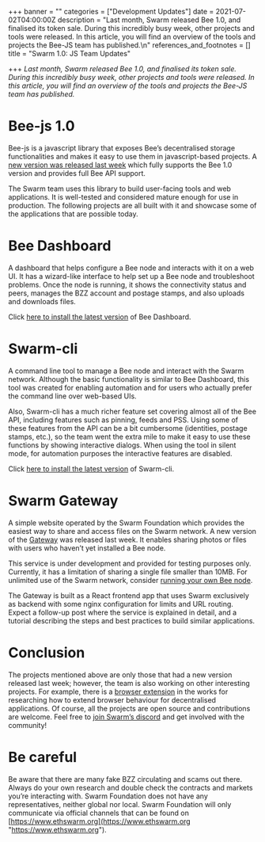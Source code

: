 +++
banner = ""
categories = ["Development Updates"]
date = 2021-07-02T04:00:00Z
description = "Last month, Swarm released Bee 1.0, and finalised its token sale. During this incredibly busy week, other projects and tools were released. In this article, you will find an overview of the tools and projects the Bee-JS team has published.\n"
references_and_footnotes = []
title = "Swarm 1.0: JS Team Updates"

+++
_Last month, Swarm released Bee 1.0, and finalised its token sale. During this incredibly busy week, other projects and tools were released. In this article, you will find an overview of the tools and projects the Bee-JS team has published._

# Bee-js 1.0

Bee-js is a javascript library that exposes Bee’s decentralised storage functionalities and makes it easy to use them in javascript-based projects. A [new version was released last week](https://github.com/ethersphere/bee-js/releases/tag/v1.0.0) which fully supports the Bee 1.0 version and provides full Bee API support.

The Swarm team uses this library to build user-facing tools and web applications. It is well-tested and considered mature enough for use in production. The following projects are all built with it and showcase some of the applications that are possible today.

# Bee Dashboard

A dashboard that helps configure a Bee node and interacts with it on a web UI. It has a wizard-like interface to help set up a Bee node and troubleshoot problems. Once the node is running, it shows the connectivity status and peers, manages the BZZ account and postage stamps, and also uploads and downloads files.

Click [here to install the latest version](https://github.com/ethersphere/bee-dashboard) of Bee Dashboard.

# Swarm-cli

A command line tool to manage a Bee node and interact with the Swarm network. Although the basic functionality is similar to Bee Dashboard, this tool was created for enabling automation and for users who actually prefer the command line over web-based UIs.

Also, Swarm-cli has a much richer feature set covering almost all of the Bee API, including features such as pinning, feeds and PSS. Using some of these features from the API can be a bit cumbersome (identities, postage stamps, etc.), so the team went the extra mile to make it easy to use these functions by showing interactive dialogs. When using the tool in silent mode, for automation purposes the interactive features are disabled.

Click [here to install the latest version](https://github.com/ethersphere/swarm-cli) of Swarm-cli.

# Swarm Gateway

A simple website operated by the Swarm Foundation which provides the easiest way to share and access files on the Swarm network. A new version of the [Gateway](https://gateway.ethswarm.org/) was released last week. It enables sharing photos or files with users who haven’t yet installed a Bee node.

This service is under development and provided for testing purposes only. Currently, it has a limitation of sharing a single file smaller than 10MB. For unlimited use of the Swarm network, consider [running your own Bee node](https://docs.ethswarm.org/docs/).

The Gateway is built as a React frontend app that uses Swarm exclusively as backend with some nginx configuration for limits and URL routing. Expect a follow-up post where the service is explained in detail, and a tutorial describing the steps and best practices to build similar applications.

# Conclusion

The projects mentioned above are only those that had a new version released last week; however, the team is also working on other interesting projects. For example, there is a [browser extension](https://github.com/ethersphere/swarm-extension) in the works for researching how to extend browser behaviour for decentralised applications. Of course, all the projects are open source and contributions are welcome. Feel free to [join Swarm’s discord](https://discord.gg/wdghaQsGq5) and get involved with the community!

# Be careful

Be aware that there are many fake BZZ circulating and scams out there. Always do your own research and double check the contracts and markets you’re interacting with. Swarm Foundation does not have any representatives, neither global nor local. Swarm Foundation will only communicate via official channels that can be found on [https://www.ethswarm.org](https://www.ethswarm.org "https://www.ethswarm.org").